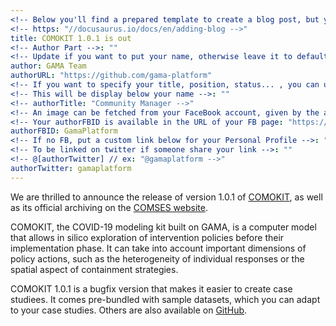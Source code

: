 ```yaml
---
<!-- Below you'll find a prepared template to create a blog post, but you can find the full official documentation here: "-->"
<!-- https: "//docusaurus.io/docs/en/adding-blog -->"
title: COMOKIT 1.0.1 is out
<!-- Author Part -->: ""
<!-- Update if you want to put your name, otherwise leave it to default -->: ""
author: GAMA Team
authorURL: "https://github.com/gama-platform"
<!-- If you want to specify your title, position, status... , you can uncomment the entry below and set your status -->: ""
<!-- This will be display below your name -->: ""
<!-- authorTitle: "Community Manager -->"
<!-- An image can be fetched from your FaceBook account, given by the authorFBID (from Facebook) -->: ""
<!-- Your authorFBID is available in the URL of your FB page: "https://www.facebook.com/[authorFBID]-->"
authorFBID: GamaPlatform
<!-- If no FB, put a custom link below for your Personal Profile -->: ""
<!-- To be linked on twitter if someone share your link -->: ""
<!-- @[authorTwitter] // ex: "@gamaplatform -->"
authorTwitter: gamaplatform
---
```

We are thrilled  to announce the release of version 1.0.1 of [COMOKIT](https://comokit.org), as well as its official archiving on the [COMSES website](https://www.comses.net/codebases/7d686bf0-ff0a-46c0-b4a6-d341ef9e13c2/releases/1.0.1/).

COMOKIT, the COVID-19 modeling kit built on GAMA, is a computer model that allows in silico exploration of intervention policies before their implementation phase. It can take into account important dimensions of policy actions, such as the heterogeneity of individual responses or the spatial aspect of containment strategies. 

COMOKIT 1.0.1 is a bugfix version that makes it easier to create case studiees. It comes pre-bundled with sample datasets, which you can adapt to your case studies. Others are also available on [GitHub](https://github.com/COMOKIT/COMOKIT-Datasets).
